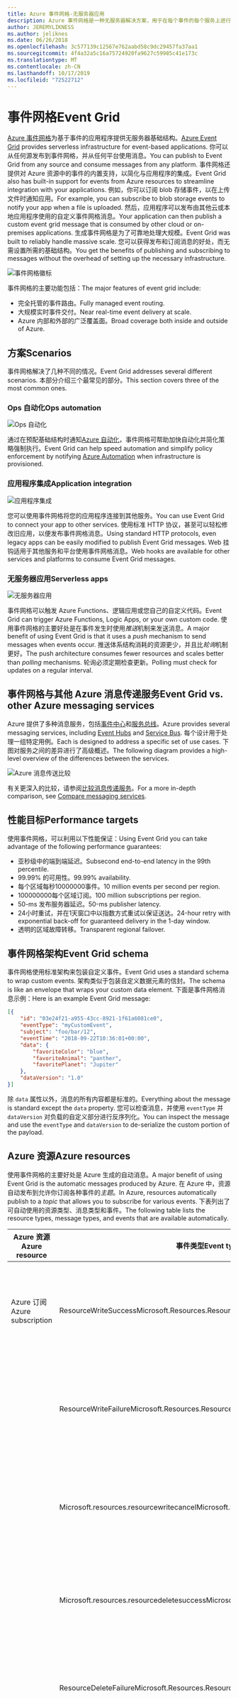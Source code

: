 ```yaml
---
title: Azure 事件网格-无服务器应用
description: Azure 事件网格是一种无服务器解决方案，用于在每个事件的每个服务上进行大规模的事件传递和路由。
author: JEREMYLIKNESS
ms.author: jeliknes
ms.date: 06/26/2018
ms.openlocfilehash: 3c577139c12567e762aabd58c9dc29457fa37aa1
ms.sourcegitcommit: 4f4a32a5c16a75724920fa9627c59985c41e173c
ms.translationtype: MT
ms.contentlocale: zh-CN
ms.lasthandoff: 10/17/2019
ms.locfileid: "72522712"
---
```

# <a name="event-grid"></a><span data-ttu-id="68555-103">事件网格</span><span class="sxs-lookup"><span data-stu-id="68555-103">Event Grid</span></span>

<span data-ttu-id="68555-104">[Azure 事件网格](/azure/event-grid/overview)为基于事件的应用程序提供无服务器基础结构。</span><span class="sxs-lookup"><span data-stu-id="68555-104">[Azure Event Grid](/azure/event-grid/overview) provides serverless infrastructure for event-based applications.</span></span> <span data-ttu-id="68555-105">你可以从任何源发布到事件网格，并从任何平台使用消息。</span><span class="sxs-lookup"><span data-stu-id="68555-105">You can publish to Event Grid from any source and consume messages from any platform.</span></span> <span data-ttu-id="68555-106">事件网格还提供对 Azure 资源中的事件的内置支持，以简化与应用程序的集成。</span><span class="sxs-lookup"><span data-stu-id="68555-106">Event Grid also has built-in support for events from Azure resources to streamline integration with your applications.</span></span> <span data-ttu-id="68555-107">例如，你可以订阅 blob 存储事件，以在上传文件时通知应用。</span><span class="sxs-lookup"><span data-stu-id="68555-107">For example, you can subscribe to blob storage events to notify your app when a file is uploaded.</span></span> <span data-ttu-id="68555-108">然后，应用程序可以发布由其他云或本地应用程序使用的自定义事件网格消息。</span><span class="sxs-lookup"><span data-stu-id="68555-108">Your application can then publish a custom event grid message that is consumed by other cloud or on-premises applications.</span></span> <span data-ttu-id="68555-109">生成事件网格是为了可靠地处理大规模。</span><span class="sxs-lookup"><span data-stu-id="68555-109">Event Grid was built to reliably handle massive scale.</span></span> <span data-ttu-id="68555-110">您可以获得发布和订阅消息的好处，而无需设置所需的基础结构。</span><span class="sxs-lookup"><span data-stu-id="68555-110">You get the benefits of publishing and subscribing to messages without the overhead of setting up the necessary infrastructure.</span></span>

![事件网格徽标](./media/event-grid-logo.png)

<span data-ttu-id="68555-112">事件网格的主要功能包括：</span><span class="sxs-lookup"><span data-stu-id="68555-112">The major features of event grid include:</span></span>

- <span data-ttu-id="68555-113">完全托管的事件路由。</span><span class="sxs-lookup"><span data-stu-id="68555-113">Fully managed event routing.</span></span>
- <span data-ttu-id="68555-114">大规模实时事件交付。</span><span class="sxs-lookup"><span data-stu-id="68555-114">Near real-time event delivery at scale.</span></span>
- <span data-ttu-id="68555-115">Azure 内部和外部的广泛覆盖面。</span><span class="sxs-lookup"><span data-stu-id="68555-115">Broad coverage both inside and outside of Azure.</span></span>

## <a name="scenarios"></a><span data-ttu-id="68555-116">方案</span><span class="sxs-lookup"><span data-stu-id="68555-116">Scenarios</span></span>

<span data-ttu-id="68555-117">事件网格解决了几种不同的情况。</span><span class="sxs-lookup"><span data-stu-id="68555-117">Event Grid addresses several different scenarios.</span></span> <span data-ttu-id="68555-118">本部分介绍三个最常见的部分。</span><span class="sxs-lookup"><span data-stu-id="68555-118">This section covers three of the most common ones.</span></span>

### <a name="ops-automation"></a><span data-ttu-id="68555-119">Ops 自动化</span><span class="sxs-lookup"><span data-stu-id="68555-119">Ops automation</span></span>

![Ops 自动化](./media/ops-automation.png)

<span data-ttu-id="68555-121">通过在预配基础结构时通知[Azure 自动化](https://docs.microsoft.com/azure/automation)，事件网格可帮助加快自动化并简化策略强制执行。</span><span class="sxs-lookup"><span data-stu-id="68555-121">Event Grid can help speed automation and simplify policy enforcement by notifying [Azure Automation](https://docs.microsoft.com/azure/automation) when infrastructure is provisioned.</span></span>

### <a name="application-integration"></a><span data-ttu-id="68555-122">应用程序集成</span><span class="sxs-lookup"><span data-stu-id="68555-122">Application integration</span></span>

![应用程序集成](./media/app-integration.png)

<span data-ttu-id="68555-124">您可以使用事件网格将您的应用程序连接到其他服务。</span><span class="sxs-lookup"><span data-stu-id="68555-124">You can use Event Grid to connect your app to other services.</span></span> <span data-ttu-id="68555-125">使用标准 HTTP 协议，甚至可以轻松修改旧应用，以便发布事件网格消息。</span><span class="sxs-lookup"><span data-stu-id="68555-125">Using standard HTTP protocols, even legacy apps can be easily modified to publish Event Grid messages.</span></span> <span data-ttu-id="68555-126">Web 挂钩适用于其他服务和平台使用事件网格消息。</span><span class="sxs-lookup"><span data-stu-id="68555-126">Web hooks are available for other services and platforms to consume Event Grid messages.</span></span>

### <a name="serverless-apps"></a><span data-ttu-id="68555-127">无服务器应用</span><span class="sxs-lookup"><span data-stu-id="68555-127">Serverless apps</span></span>

![无服务器应用](./media/serverless-apps.png)

<span data-ttu-id="68555-129">事件网格可以触发 Azure Functions、逻辑应用或您自己的自定义代码。</span><span class="sxs-lookup"><span data-stu-id="68555-129">Event Grid can trigger Azure Functions, Logic Apps, or your own custom code.</span></span> <span data-ttu-id="68555-130">使用事件网格的主要好处是在事件发生时使用*推送*机制来发送消息。</span><span class="sxs-lookup"><span data-stu-id="68555-130">A major benefit of using Event Grid is that it uses a *push* mechanism to send messages when events occur.</span></span> <span data-ttu-id="68555-131">推送体系结构消耗的资源更少，并且比*轮询*机制更好。</span><span class="sxs-lookup"><span data-stu-id="68555-131">The push architecture consumes fewer resources and scales better than *polling* mechanisms.</span></span> <span data-ttu-id="68555-132">轮询必须定期检查更新。</span><span class="sxs-lookup"><span data-stu-id="68555-132">Polling must check for updates on a regular interval.</span></span>

## <a name="event-grid-vs-other-azure-messaging-services"></a><span data-ttu-id="68555-133">事件网格与其他 Azure 消息传递服务</span><span class="sxs-lookup"><span data-stu-id="68555-133">Event Grid vs. other Azure messaging services</span></span>

<span data-ttu-id="68555-134">Azure 提供了多种消息服务，包括[事件中心](https://docs.microsoft.com/azure/event-hubs)和[服务总线](https://docs.microsoft.com/azure/service-bus-messaging)。</span><span class="sxs-lookup"><span data-stu-id="68555-134">Azure provides several messaging services, including [Event Hubs](https://docs.microsoft.com/azure/event-hubs) and [Service Bus](https://docs.microsoft.com/azure/service-bus-messaging).</span></span> <span data-ttu-id="68555-135">每个设计用于处理一组特定用例。</span><span class="sxs-lookup"><span data-stu-id="68555-135">Each is designed to address a specific set of use cases.</span></span> <span data-ttu-id="68555-136">下图对服务之间的差异进行了高级概述。</span><span class="sxs-lookup"><span data-stu-id="68555-136">The following diagram provides a high-level overview of the differences between the services.</span></span>

![Azure 消息传送比较](./media/azure-messaging-services.png)

<span data-ttu-id="68555-138">有关更深入的比较，请参阅[比较消息传递服务](https://docs.microsoft.com/azure/event-grid/compare-messaging-services)。</span><span class="sxs-lookup"><span data-stu-id="68555-138">For a more in-depth comparison, see [Compare messaging services](https://docs.microsoft.com/azure/event-grid/compare-messaging-services).</span></span>

## <a name="performance-targets"></a><span data-ttu-id="68555-139">性能目标</span><span class="sxs-lookup"><span data-stu-id="68555-139">Performance targets</span></span>

<span data-ttu-id="68555-140">使用事件网格，可以利用以下性能保证：</span><span class="sxs-lookup"><span data-stu-id="68555-140">Using Event Grid you can take advantage of the following performance guarantees:</span></span>

- <span data-ttu-id="68555-141">亚秒级中的端到端延迟。</span><span class="sxs-lookup"><span data-stu-id="68555-141">Subsecond end-to-end latency in the 99th percentile.</span></span>
- <span data-ttu-id="68555-142">99.99% 的可用性。</span><span class="sxs-lookup"><span data-stu-id="68555-142">99.99% availability.</span></span>
- <span data-ttu-id="68555-143">每个区域每秒10000000事件。</span><span class="sxs-lookup"><span data-stu-id="68555-143">10 million events per second per region.</span></span>
- <span data-ttu-id="68555-144">100000000每个区域订阅。</span><span class="sxs-lookup"><span data-stu-id="68555-144">100 million subscriptions per region.</span></span>
- <span data-ttu-id="68555-145">50-ms 发布服务器延迟。</span><span class="sxs-lookup"><span data-stu-id="68555-145">50-ms publisher latency.</span></span>
- <span data-ttu-id="68555-146">24小时重试，并在1天窗口中以指数方式重试以保证送达。</span><span class="sxs-lookup"><span data-stu-id="68555-146">24-hour retry with exponential back-off for guaranteed delivery in the 1-day window.</span></span>
- <span data-ttu-id="68555-147">透明的区域故障转移。</span><span class="sxs-lookup"><span data-stu-id="68555-147">Transparent regional failover.</span></span>

## <a name="event-grid-schema"></a><span data-ttu-id="68555-148">事件网格架构</span><span class="sxs-lookup"><span data-stu-id="68555-148">Event Grid schema</span></span>

<span data-ttu-id="68555-149">事件网格使用标准架构来包装自定义事件。</span><span class="sxs-lookup"><span data-stu-id="68555-149">Event Grid uses a standard schema to wrap custom events.</span></span> <span data-ttu-id="68555-150">架构类似于包装自定义数据元素的信封。</span><span class="sxs-lookup"><span data-stu-id="68555-150">The schema is like an envelope that wraps your custom data element.</span></span> <span data-ttu-id="68555-151">下面是事件网格消息示例：</span><span class="sxs-lookup"><span data-stu-id="68555-151">Here is an example Event Grid message:</span></span>

```json
[{
    "id": "03e24f21-a955-43cc-8921-1f61a6081ce0",
    "eventType": "myCustomEvent",
    "subject": "foo/bar/12",
    "eventTime": "2018-09-22T10:36:01+00:00",
    "data": {
        "favoriteColor": "blue",
        "favoriteAnimal": "panther",
        "favoritePlanet": "Jupiter"
    },
    "dataVersion": "1.0"
}]
```

<span data-ttu-id="68555-152">除 `data` 属性以外，消息的所有内容都是标准的。</span><span class="sxs-lookup"><span data-stu-id="68555-152">Everything about the message is standard except the `data` property.</span></span> <span data-ttu-id="68555-153">您可以检查消息，并使用 `eventType` 并 `dataVersion` 对负载的自定义部分进行反序列化。</span><span class="sxs-lookup"><span data-stu-id="68555-153">You can inspect the message and use the `eventType` and `dataVersion` to de-serialize the custom portion of the payload.</span></span>

## <a name="azure-resources"></a><span data-ttu-id="68555-154">Azure 资源</span><span class="sxs-lookup"><span data-stu-id="68555-154">Azure resources</span></span>

<span data-ttu-id="68555-155">使用事件网格的主要好处是 Azure 生成的自动消息。</span><span class="sxs-lookup"><span data-stu-id="68555-155">A major benefit of using Event Grid is the automatic messages produced by Azure.</span></span> <span data-ttu-id="68555-156">在 Azure 中，资源自动发布到允许你订阅各种事件的*主题*。</span><span class="sxs-lookup"><span data-stu-id="68555-156">In Azure, resources automatically publish to a *topic* that allows you to subscribe for various events.</span></span> <span data-ttu-id="68555-157">下表列出了可自动使用的资源类型、消息类型和事件。</span><span class="sxs-lookup"><span data-stu-id="68555-157">The following table lists the resource types, message types, and events that are available automatically.</span></span>

| <span data-ttu-id="68555-158">Azure 资源</span><span class="sxs-lookup"><span data-stu-id="68555-158">Azure resource</span></span> | <span data-ttu-id="68555-159">事件类型</span><span class="sxs-lookup"><span data-stu-id="68555-159">Event type</span></span> | <span data-ttu-id="68555-160">描述</span><span class="sxs-lookup"><span data-stu-id="68555-160">Description</span></span> |
| -------------- | ---------- | ----------- |
| <span data-ttu-id="68555-161">Azure 订阅</span><span class="sxs-lookup"><span data-stu-id="68555-161">Azure subscription</span></span> | <span data-ttu-id="68555-162">ResourceWriteSuccess</span><span class="sxs-lookup"><span data-stu-id="68555-162">Microsoft.Resources.ResourceWriteSuccess</span></span> | <span data-ttu-id="68555-163">当资源创建或更新操作成功时引发。</span><span class="sxs-lookup"><span data-stu-id="68555-163">Raised when a resource create or update operation succeeds.</span></span> |
| | <span data-ttu-id="68555-164">ResourceWriteFailure</span><span class="sxs-lookup"><span data-stu-id="68555-164">Microsoft.Resources.ResourceWriteFailure</span></span> | <span data-ttu-id="68555-165">当资源创建或更新操作失败时引发。</span><span class="sxs-lookup"><span data-stu-id="68555-165">Raised when a resource create or update operation fails.</span></span> |
| | <span data-ttu-id="68555-166">Microsoft.resources.resourcewritecancel</span><span class="sxs-lookup"><span data-stu-id="68555-166">Microsoft.Resources.ResourceWriteCancel</span></span> | <span data-ttu-id="68555-167">在取消资源创建或更新操作时引发。</span><span class="sxs-lookup"><span data-stu-id="68555-167">Raised when a resource create or update operation is canceled.</span></span> |
|  | <span data-ttu-id="68555-168">Microsoft.resources.resourcedeletesuccess</span><span class="sxs-lookup"><span data-stu-id="68555-168">Microsoft.Resources.ResourceDeleteSuccess</span></span> | <span data-ttu-id="68555-169">在资源删除操作成功时引发。</span><span class="sxs-lookup"><span data-stu-id="68555-169">Raised when a resource delete operation succeeds.</span></span> |
|  | <span data-ttu-id="68555-170">ResourceDeleteFailure</span><span class="sxs-lookup"><span data-stu-id="68555-170">Microsoft.Resources.ResourceDeleteFailure</span></span> | <span data-ttu-id="68555-171">在资源删除操作失败时引发。</span><span class="sxs-lookup"><span data-stu-id="68555-171">Raised when a resource delete operation fails.</span></span> |
| | <span data-ttu-id="68555-172">Microsoft.resources.resourcedeletecancel</span><span class="sxs-lookup"><span data-stu-id="68555-172">Microsoft.Resources.ResourceDeleteCancel</span></span> | <span data-ttu-id="68555-173">在取消资源删除操作时引发。</span><span class="sxs-lookup"><span data-stu-id="68555-173">Raised when a resource delete operation is canceled.</span></span> <span data-ttu-id="68555-174">取消模板部署时发生此事件。</span><span class="sxs-lookup"><span data-stu-id="68555-174">This event happens when a template deployment is canceled.</span></span> |
| <span data-ttu-id="68555-175">Blob 存储</span><span class="sxs-lookup"><span data-stu-id="68555-175">Blob storage</span></span> | <span data-ttu-id="68555-176">BlobCreated</span><span class="sxs-lookup"><span data-stu-id="68555-176">Microsoft.Storage.BlobCreated</span></span> | <span data-ttu-id="68555-177">创建 blob 时引发。</span><span class="sxs-lookup"><span data-stu-id="68555-177">Raised when a blob is created.</span></span> |
| | <span data-ttu-id="68555-178">BlobDeleted</span><span class="sxs-lookup"><span data-stu-id="68555-178">Microsoft.Storage.BlobDeleted</span></span> | <span data-ttu-id="68555-179">删除 blob 时引发。</span><span class="sxs-lookup"><span data-stu-id="68555-179">Raised when a blob is deleted.</span></span> |
| <span data-ttu-id="68555-180">事件中心</span><span class="sxs-lookup"><span data-stu-id="68555-180">Event hubs</span></span> | <span data-ttu-id="68555-181">Microsoft.eventhub.capturefilecreated</span><span class="sxs-lookup"><span data-stu-id="68555-181">Microsoft.EventHub.CaptureFileCreated</span></span> | <span data-ttu-id="68555-182">创建捕获文件时引发。</span><span class="sxs-lookup"><span data-stu-id="68555-182">Raised when a capture file is created.</span></span>
| <span data-ttu-id="68555-183">IoT 中心</span><span class="sxs-lookup"><span data-stu-id="68555-183">IoT Hub</span></span> | <span data-ttu-id="68555-184">DeviceCreated</span><span class="sxs-lookup"><span data-stu-id="68555-184">Microsoft.Devices.DeviceCreated</span></span> | <span data-ttu-id="68555-185">当设备注册到 IoT 中心时发布。</span><span class="sxs-lookup"><span data-stu-id="68555-185">Published when a device is registered to an IoT hub.</span></span> |
| | <span data-ttu-id="68555-186">DeviceDeleted</span><span class="sxs-lookup"><span data-stu-id="68555-186">Microsoft.Devices.DeviceDeleted</span></span> | <span data-ttu-id="68555-187">从 IoT 中心删除设备时发布。</span><span class="sxs-lookup"><span data-stu-id="68555-187">Published when a device is deleted from an IoT hub.</span></span> |
| <span data-ttu-id="68555-188">资源组</span><span class="sxs-lookup"><span data-stu-id="68555-188">Resource groups</span></span> | <span data-ttu-id="68555-189">ResourceWriteSuccess</span><span class="sxs-lookup"><span data-stu-id="68555-189">Microsoft.Resources.ResourceWriteSuccess</span></span> | <span data-ttu-id="68555-190">当资源创建或更新操作成功时引发。</span><span class="sxs-lookup"><span data-stu-id="68555-190">Raised when a resource create or update operation succeeds.</span></span> |
| | <span data-ttu-id="68555-191">ResourceWriteFailure</span><span class="sxs-lookup"><span data-stu-id="68555-191">Microsoft.Resources.ResourceWriteFailure</span></span> | <span data-ttu-id="68555-192">当资源创建或更新操作失败时引发。</span><span class="sxs-lookup"><span data-stu-id="68555-192">Raised when a resource create or update operation fails.</span></span> |
| | <span data-ttu-id="68555-193">Microsoft.resources.resourcewritecancel</span><span class="sxs-lookup"><span data-stu-id="68555-193">Microsoft.Resources.ResourceWriteCancel</span></span> | <span data-ttu-id="68555-194">在取消资源创建或更新操作时引发。</span><span class="sxs-lookup"><span data-stu-id="68555-194">Raised when a resource create or update operation is canceled.</span></span> |
| | <span data-ttu-id="68555-195">Microsoft.resources.resourcedeletesuccess</span><span class="sxs-lookup"><span data-stu-id="68555-195">Microsoft.Resources.ResourceDeleteSuccess</span></span> | <span data-ttu-id="68555-196">在资源删除操作成功时引发。</span><span class="sxs-lookup"><span data-stu-id="68555-196">Raised when a resource delete operation succeeds.</span></span> |
| | <span data-ttu-id="68555-197">ResourceDeleteFailure</span><span class="sxs-lookup"><span data-stu-id="68555-197">Microsoft.Resources.ResourceDeleteFailure</span></span> | <span data-ttu-id="68555-198">在资源删除操作失败时引发。</span><span class="sxs-lookup"><span data-stu-id="68555-198">Raised when a resource delete operation fails.</span></span> |
| | <span data-ttu-id="68555-199">Microsoft.resources.resourcedeletecancel</span><span class="sxs-lookup"><span data-stu-id="68555-199">Microsoft.Resources.ResourceDeleteCancel</span></span> | <span data-ttu-id="68555-200">在取消资源删除操作时引发。</span><span class="sxs-lookup"><span data-stu-id="68555-200">Raised when a resource delete operation is canceled.</span></span> <span data-ttu-id="68555-201">取消模板部署时发生此事件。</span><span class="sxs-lookup"><span data-stu-id="68555-201">This event happens when a template deployment is canceled.</span></span> |

<span data-ttu-id="68555-202">有关详细信息，请参阅[Azure 事件网格事件架构](https://docs.microsoft.com/azure/event-grid/event-schema)。</span><span class="sxs-lookup"><span data-stu-id="68555-202">For more information, see [Azure Event Grid event schema](https://docs.microsoft.com/azure/event-grid/event-schema).</span></span>

<span data-ttu-id="68555-203">你可以从任何类型的应用程序（甚至是在本地运行的应用程序）访问事件网格。</span><span class="sxs-lookup"><span data-stu-id="68555-203">You can access Event Grid from any type of application, even one that runs on-premises.</span></span>

## <a name="conclusion"></a><span data-ttu-id="68555-204">结论</span><span class="sxs-lookup"><span data-stu-id="68555-204">Conclusion</span></span>

<span data-ttu-id="68555-205">在本章中，你了解了由 Azure Functions、逻辑应用和事件网格组成的 Azure 无服务器平台。</span><span class="sxs-lookup"><span data-stu-id="68555-205">In this chapter you learned about the Azure serverless platform that is composed of Azure Functions, Logic Apps, and Event Grid.</span></span> <span data-ttu-id="68555-206">你可以使用这些资源来构建完全无服务器的应用程序体系结构，或创建与其他云资源和本地服务器交互的混合解决方案。</span><span class="sxs-lookup"><span data-stu-id="68555-206">You can use these resources to build an entirely serverless app architecture, or create a hybrid solution that interacts with other cloud resources and on-premises servers.</span></span> <span data-ttu-id="68555-207">与无服务器数据平台（如[AZURE SQL](https://docs.microsoft.com/azure/sql-database)或[CosmosDB](https://docs.microsoft.com/azure/cosmos-db/introduction)）结合使用，可以构建完全托管的云本机应用程序。</span><span class="sxs-lookup"><span data-stu-id="68555-207">Combined with a serverless data platform such as [Azure SQL](https://docs.microsoft.com/azure/sql-database) or [CosmosDB](https://docs.microsoft.com/azure/cosmos-db/introduction), you can build fully managed cloud native applications.</span></span>

## <a name="recommended-resources"></a><span data-ttu-id="68555-208">推荐的资源</span><span class="sxs-lookup"><span data-stu-id="68555-208">Recommended resources</span></span>

- [<span data-ttu-id="68555-209">应用服务计划</span><span class="sxs-lookup"><span data-stu-id="68555-209">App service plans</span></span>](https://docs.microsoft.com/azure/app-service/azure-web-sites-web-hosting-plans-in-depth-overview)
- [<span data-ttu-id="68555-210">Application Insights</span><span class="sxs-lookup"><span data-stu-id="68555-210">Application Insights</span></span>](https://docs.microsoft.com/azure/application-insights)
- [<span data-ttu-id="68555-211">Application Insights 分析</span><span class="sxs-lookup"><span data-stu-id="68555-211">Application Insights Analytics</span></span>](https://docs.microsoft.com/azure/application-insights/app-insights-analytics)
- [<span data-ttu-id="68555-212">Azure：通过无服务器 Azure Functions 将你的应用引入云</span><span class="sxs-lookup"><span data-stu-id="68555-212">Azure: Bring your app to the cloud with serverless Azure Functions</span></span>](https://channel9.msdn.com/events/Connect/2017/E102)
- [<span data-ttu-id="68555-213">Azure 事件网格</span><span class="sxs-lookup"><span data-stu-id="68555-213">Azure Event Grid</span></span>](https://docs.microsoft.com/azure/event-grid/overview)
- [<span data-ttu-id="68555-214">Azure 事件网格事件架构</span><span class="sxs-lookup"><span data-stu-id="68555-214">Azure Event Grid event schema</span></span>](https://docs.microsoft.com/azure/event-grid/event-schema)
- [<span data-ttu-id="68555-215">Azure 事件中心</span><span class="sxs-lookup"><span data-stu-id="68555-215">Azure Event Hubs</span></span>](https://docs.microsoft.com/azure/event-hubs)
- [<span data-ttu-id="68555-216">Azure Functions 文档</span><span class="sxs-lookup"><span data-stu-id="68555-216">Azure Functions documentation</span></span>](https://docs.microsoft.com/azure/azure-functions)
- [<span data-ttu-id="68555-217">Azure Functions 触发器和绑定概念</span><span class="sxs-lookup"><span data-stu-id="68555-217">Azure Functions triggers and bindings concepts</span></span>](https://docs.microsoft.com/azure/azure-functions/functions-triggers-bindings)
- [<span data-ttu-id="68555-218">Azure 逻辑应用</span><span class="sxs-lookup"><span data-stu-id="68555-218">Azure Logic Apps</span></span>](https://docs.microsoft.com/azure/logic-apps)
- [<span data-ttu-id="68555-219">Azure 服务总线</span><span class="sxs-lookup"><span data-stu-id="68555-219">Azure Service Bus</span></span>](https://docs.microsoft.com/azure/service-bus-messaging)
- [<span data-ttu-id="68555-220">Azure 表存储</span><span class="sxs-lookup"><span data-stu-id="68555-220">Azure Table Storage</span></span>](https://docs.microsoft.com/azure/cosmos-db/table-storage-overview)
- [<span data-ttu-id="68555-221">比较函数1.x 和2。x</span><span class="sxs-lookup"><span data-stu-id="68555-221">Compare functions 1.x and 2.x</span></span>](https://docs.microsoft.com/azure/azure-functions/functions-versions)
- [<span data-ttu-id="68555-222">通过 Azure 本地数据网关连接到本地数据源</span><span class="sxs-lookup"><span data-stu-id="68555-222">Connecting to on-premises data sources with Azure On-premises Data Gateway</span></span>](https://docs.microsoft.com/azure/analysis-services/analysis-services-gateway)
- [<span data-ttu-id="68555-223">在 Azure 门户中创建第一个函数</span><span class="sxs-lookup"><span data-stu-id="68555-223">Create your first function in the Azure portal</span></span>](https://docs.microsoft.com/azure/azure-functions/functions-create-first-azure-function)
- [<span data-ttu-id="68555-224">使用 Azure CLI 创建第一个函数</span><span class="sxs-lookup"><span data-stu-id="68555-224">Create your first function using the Azure CLI</span></span>](https://docs.microsoft.com/azure/azure-functions/functions-create-first-azure-function-azure-cli)
- [<span data-ttu-id="68555-225">使用 Visual Studio 创建第一个函数</span><span class="sxs-lookup"><span data-stu-id="68555-225">Create your first function using Visual Studio</span></span>](https://docs.microsoft.com/azure/azure-functions/functions-create-your-first-function-visual-studio)
- [<span data-ttu-id="68555-226">函数支持的语言</span><span class="sxs-lookup"><span data-stu-id="68555-226">Functions supported languages</span></span>](https://docs.microsoft.com/azure/azure-functions/supported-languages)
- [<span data-ttu-id="68555-227">监视 Azure Functions</span><span class="sxs-lookup"><span data-stu-id="68555-227">Monitor Azure Functions</span></span>](https://docs.microsoft.com/azure/azure-functions/functions-monitoring)
- [<span data-ttu-id="68555-228">使用 Azure Functions 代理</span><span class="sxs-lookup"><span data-stu-id="68555-228">Work with Azure Functions Proxies</span></span>](https://docs.microsoft.com/azure/azure-functions/functions-proxies)

>[!div class="step-by-step"]
><span data-ttu-id="68555-229">[上一页](logic-apps.md)
>[下一页](durable-azure-functions.md)</span><span class="sxs-lookup"><span data-stu-id="68555-229">[Previous](logic-apps.md)
[Next](durable-azure-functions.md)</span></span>
